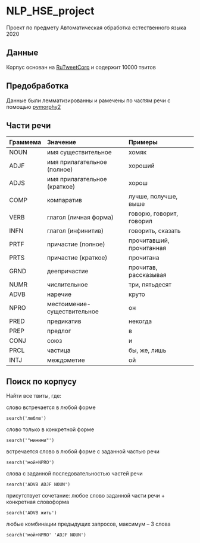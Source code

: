 # NLP_HSE_project
Проект по предмету Автоматическая обработка естественного языка 2020

## Данные
Корпус основан на [RuTweetCorp](https://study.mokoron.com/) и содержит 10000 твитов
## Предобработка
Данные были лемматизированны и рамечены по частям речи с помощью [pymorphy2](https://github.com/kmike/pymorphy2/tree/92d546f042ff14601376d3646242908d5ab786c1)
## **Части речи**

| Граммема  | Значение  | Примеры |
|:------------- |:---------------| :-------------|
| NOUN	| имя существительное |	хомяк
| ADJF	|имя прилагательное (полное)	|хороший
| ADJS	|имя прилагательное (краткое)	|хорош
| COMP	|компаратив	|лучше, получше, выше
| VERB	|глагол (личная форма)	|говорю, говорит, говорил
| INFN	|глагол (инфинитив)	|говорить, сказать
| PRTF	|причастие (полное)	|прочитавший, прочитанная
| PRTS	|причастие (краткое)	|прочитана
| GRND	|деепричастие	|прочитав, рассказывая
| NUMR	|числительное	|три, пятьдесят
| ADVB	|наречие	|круто
| NPRO	|местоимение-существительное	|он
| PRED	|предикатив |	некогда
| PREP	|предлог	|в
| CONJ	|союз|	и
| PRCL	|частица	|бы, же, лишь
| INTJ	|междометие	|ой

## **Поиск по корпусу**

Найти все твиты, где:

слово встречается в любой форме
```
search('люблю')
```
слово только в конкретной форме
```
search('"мимими"')
```
встречается слово в любой форме с заданной частью речи
```
search('мой+NPRO')
```
слова с заданной последовательностью частей речи
```
search('ADVB ADJF NOUN')
```
присутствует сочетание: любое слово заданной части речи + конкретная словоформа
```
search('ADVB жить')
```
любые комбинации предыдущих запросов, максимум – 3 слова
```
search('мой+NPRO' 'ADJF NOUN')
```
